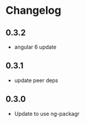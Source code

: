# Changelog

## 0.3.2
- angular 6 update

## 0.3.1
- update peer deps

## 0.3.0
- Update to use ng-packagr
